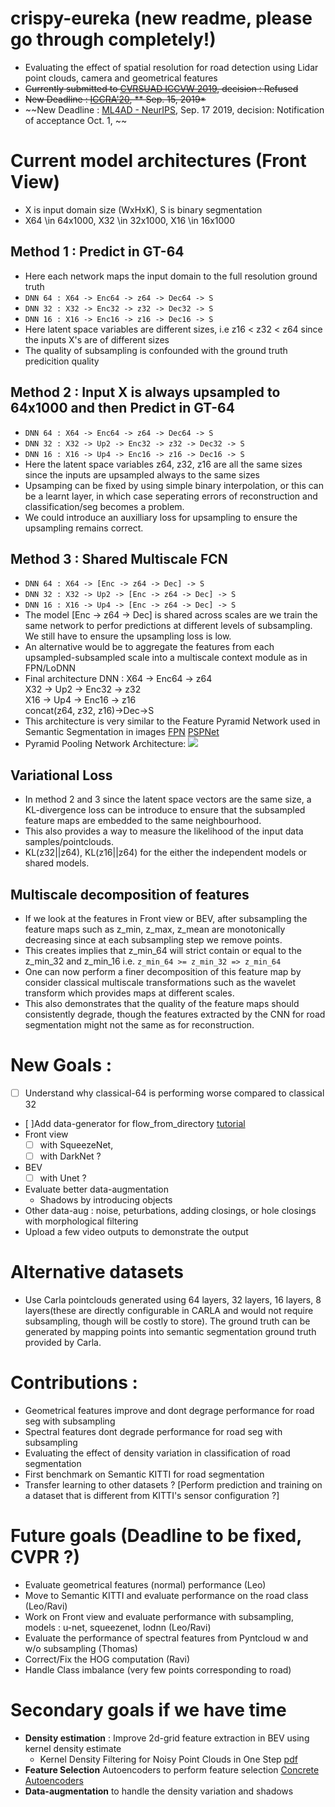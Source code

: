 # crispy-eureka (new readme, please go through completely!)
* Evaluating the effect of spatial resolution for road detection using Lidar point clouds, camera and geometrical features
* ~~Currently submitted to [CVRSUAD ICCVW 2019](https://sites.google.com/view/cvrsuad/), decision : Refused~~
* ~~New Deadline : [ICCRA'20](https://www.ieee-ras.org/component/rseventspro/event/1145-icra-2020-call-for-papers-deadline), ** Sep. 15, 2019*~~
* ~~New Deadline : [ML4AD - NeurIPS](https://ml4ad.github.io/), Sep. 17 2019, decision: Notification of acceptance Oct. 1, ~~

# Current model architectures (Front View)
- X is input domain size (WxHxK), S is binary segmentation 
- X64 \in 64x1000, X32 \in 32x1000, X16 \in 16x1000
## Method 1 : Predict in GT-64
- Here each network maps the input domain to the full resolution ground truth
- ```DNN 64 : X64 -> Enc64 -> z64 -> Dec64 -> S ```
- ```DNN 32 : X32 -> Enc32 -> z32 -> Dec32 -> S``` 
- ```DNN 16 : X16 -> Enc16 -> z16 -> Dec16 -> S``` 
- Here latent space variables are different sizes, i.e z16 < z32 < z64 since the inputs X's are of different sizes
- The quality of subsampling is confounded with the ground truth predicition quality
## Method 2 : Input X is always upsampled to 64x1000 and then Predict in GT-64
- ```DNN 64 : X64 -> Enc64 -> z64 -> Dec64 -> S ```
- ```DNN 32 : X32 -> Up2 -> Enc32 -> z32 -> Dec32 -> S``` 
- ```DNN 16 : X16 -> Up4 -> Enc16 -> z16 -> Dec16 -> S```
- Here the latent space variables z64, z32, z16 are all the same sizes since the inputs are upsampled always to the same sizes
- Upsamping can be fixed by using simple binary interpolation, or this can be a learnt layer, in which case seperating errors of reconstruction and classification/seg becomes a problem.
- We could introduce an auxilliary loss for upsampling to ensure the upsampling remains correct.
## Method 3 : Shared Multiscale FCN
- ``` DNN 64 : X64 -> [Enc -> z64 -> Dec] -> S ```
- ``` DNN 32 : X32 -> Up2 -> [Enc -> z64 -> Dec] -> S ```
- ``` DNN 16 : X16 -> Up4 -> [Enc -> z64 -> Dec] -> S ```
- The model [Enc -> z64 -> Dec] is shared across scales are we train the same network to perfor predictions at different levels of subsampling. We still have to ensure the upsampling loss is low.
- An alternative would be to aggregate the features from each upsampled-subsampled scale into a multiscale context module as in FPN/LoDNN
- Final architecture DNN   :
X64 -> Enc64 -> z64   
X32 -> Up2 -> Enc32 -> z32  
X16 -> Up4 -> Enc16 -> z16  
concat(z64, z32, z16)->Dec->S    
- This architecture is very similar to the Feature Pyramid Network used in Semantic Segmentation in images [FPN](https://towardsdatascience.com/review-fpn-feature-pyramid-network-object-detection-262fc7482610) [PSPNet](https://towardsdatascience.com/review-pspnet-winner-in-ilsvrc-2016-semantic-segmentation-scene-parsing-e089e5df177d)
- Pyramid Pooling Network Architecture:
![](`https://miro.medium.com/max/1304/1*IxUlWP8RBtxNS1N6hyBAxA.png`)
## Variational Loss
- In method 2 and 3 since the latent space vectors are the same size, a KL-divergence loss can be introduce to ensure that the subsampled feature maps are embedded to the same neighbourhood.
- This also provides a way to measure the likelihood of the input data samples/pointclouds.
- KL(z32||z64), KL(z16||z64) for the either the independent models or shared models.
## Multiscale decomposition of features
- If we look at the features in Front view or BEV, after subsampling the feature maps such as z_min, z_max, z_mean are monotonically decreasing since at each subsampling step we remove points. 
- This creates implies that z_min_64 will strict contain or equal to the z_min_32 and z_min_16 i.e. ```z_min_64 >= z_min_32 => z_min_64```
- One can now perform a finer decomposition of this feature map by consider classical multiscale transformations such as the wavelet transform which provides maps at different scales.
- This also demonstrates that the quality of the feature maps should consistently degrade, though the features extracted by the CNN for road segmentation might not the same as for reconstruction.
# New Goals :
- [ ] Understand why classical-64 is performing worse compared to classical 32
- [ ]Add data-generator for flow_from_directory [tutorial](https://stanford.edu/~shervine/blog/keras-how-to-generate-data-on-the-fly)
- Front view 
	- [ ] with SqueezeNet, 
	- [ ] with DarkNet ?
- BEV
	- [ ] with Unet ?
- Evaluate better data-augmentation 
	- Shadows by introducing objects
- Other data-aug : noise, peturbations, adding closings, or hole closings with morphological filtering
- Upload a few video outputs to demonstrate the output

# Alternative datasets
- Use Carla pointclouds generated using 64 layers, 32 layers, 16 layers, 8 layers(these are directly configurable in CARLA and would not require subsampling, though will be costly to store). The ground truth can be generated by mapping points into semantic segmentation ground truth provided by Carla.


# Contributions : 
- Geometrical features improve and dont degrage performance for road seg with subsampling
- Spectral features dont degrade performance for road seg with subsampling
- Evaluating the effect of density variation in classification of road segmentation
- First benchmark on Semantic KITTI for road segmentation
- Transfer learning to other datasets ? [Perform prediction and training on a dataset that is different from KITTI's sensor configuration ?]

# Future goals (Deadline to be fixed, CVPR ?)
- Evaluate geometrical features (normal) performance (Leo)
- Move to Semantic KITTI and evaluate performance on the road class (Leo/Ravi)
- Work on Front view and evaluate performance with subsampling, models : u-net, squeezenet, lodnn (Leo/Ravi)
- Evaluate the performance of spectral features from Pyntcloud w and w/o subsampling (Thomas)
- Correct/Fix the HOG computation (Ravi)
- Handle Class imbalance (very few points corresponding to road)

# Secondary goals if we have time
- **Density estimation** : Improve 2d-grid feature extraction in BEV using kernel density estimate
	- Kernel Density Filtering for Noisy Point Clouds in One Step [pdf](http://www.csd.uwo.ca/faculty/beau/PAPERS/imvip-15.pdf)
- **Feature Selection** Autoencoders to perform feature selection [Concrete Autoencoders](https://github.com/mfbalin/Concrete-Autoencoders)
- **Data-augmentation** to handle the density variation and shadows

